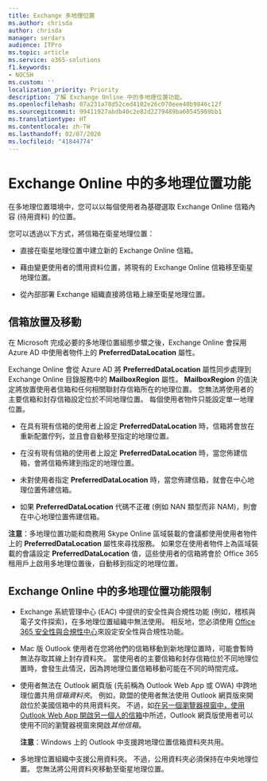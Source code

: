 ```yaml
---
title: Exchange 多地理位置
ms.author: chrisda
author: chrisda
manager: serdars
audience: ITPro
ms.topic: article
ms.service: o365-solutions
f1.keywords:
- NOCSH
ms.custom: ''
localization_priority: Priority
description: 了解 Exchange Online 中的多地理位置功能。
ms.openlocfilehash: 07a231a78d52ced4102e26c070eee40b9846c12f
ms.sourcegitcommit: 99411927abdb40c2e82d2279489ba60545989bb1
ms.translationtype: HT
ms.contentlocale: zh-TW
ms.lasthandoff: 02/07/2020
ms.locfileid: "41844774"
---
```

# <a name="multi-geo-capabilities-in-exchange-online"></a>Exchange Online 中的多地理位置功能

在多地理位置環境中，您可以以每個使用者為基礎選取 Exchange Online 信箱內容 (待用資料) 的位置。

您可以透過以下方式，將信箱在衛星地理位置：

- 直接在衛星地理位置中建立新的 Exchange Online 信箱。

- 藉由變更使用者的慣用資料位置，將現有的 Exchange Online 信箱移至衛星地理位置。

- 從內部部署 Exchange 組織直接將信箱上線至衛星地理位置。

## <a name="mailbox-placement-and-moves"></a>信箱放置及移動

在 Microsoft 完成必要的多地理位置組態步驟之後，Exchange Online 會採用 Azure AD 中使用者物件上的 **PreferredDataLocation** 屬性。

Exchange Online 會從 Azure AD 將 **PreferredDataLocation** 屬性同步處理到 Exchange Online 目錄服務中的 **MailboxRegion** 屬性。 **MailboxRegion** 的值決定將放置使用者信箱和任何相關聯封存信箱所在的地理位置。 您無法將使用者的主要信箱和封存信箱設定位於不同地理位置。 每個使用者物件只能設定單一地理位置。

- 在具有現有信箱的使用者上設定 **PreferredDataLocation** 時，信箱將會放在重新配置佇列，並且會自動移至指定的地理位置。

- 在沒有現有信箱的使用者上設定 **PreferredDataLocation** 時，當您佈建信箱，會將信箱佈建到指定的地理位置。

- 未對使用者指定 **PreferredDataLocation** 時，當您佈建信箱，就會在中心地理位置佈建信箱。

- 如果 **PreferredDataLocation** 代碼不正確 (例如 NAN 類型而非 NAM)，則會在中心地理位置佈建信箱。

**注意**：多地理位置功能和商務用 Skype Online 區域裝載的會議都使用使用者物件上的 **PreferredDataLocation** 屬性來尋找服務。 如果您在使用者物件上為區域裝載的會議設定 **PreferredDataLocation** 值，這些使用者的信箱將會於 Office 365 租用戶上啟用多地理位置後，自動移到指定的地理位置。

## <a name="feature-limitations-for-multi-geo-in-exchange-online"></a>Exchange Online 中的多地理位置功能限制

- Exchange 系統管理中心 (EAC) 中提供的安全性與合規性功能 (例如，稽核與電子文件探索)，在多地理位置組織中無法使用。 相反地，您必須使用 [Office 365 安全性與合規性中心](https://support.office.com/article/7e696a40-b86b-4a20-afcc-559218b7b1b8)來設定安全性與合規性功能。

- Mac 版 Outlook 使用者在您將他們的信箱移動到新地理位置時，可能會暫時無法存取其線上封存資料夾。 當使用者的主要信箱和封存信箱位於不同地理位置時，會發生此情況，因為跨地理位置信箱移動可能在不同的時間完成。

- 使用者無法在 Outlook 網頁版 (先前稱為 Outlook Web App 或 OWA) 中跨地理位置共用*信箱資料夾*。 例如，歐盟的使用者無法使用 Outlook 網頁版來開啟位於美國信箱中的共用資料夾。 不過，如[在另一個瀏覽器視窗中，使用 Outlook Web App 開啟另一個人的信箱](https://support.office.com/article/A909AD30-E413-40B5-A487-0EA70B763081#__toc372210362)中所述，Outlook 網頁版使用者可以使用不同的瀏覽器視窗來開啟*其他信箱*。

  **注意**：Windows 上的 Outlook 中支援跨地理位置信箱資料夾共用。

- 多地理位置組織中支援公用資料夾。 不過，公用資料夾必須保持在中央地理位置。 您無法將公用資料夾移動至衛星地理位置。
